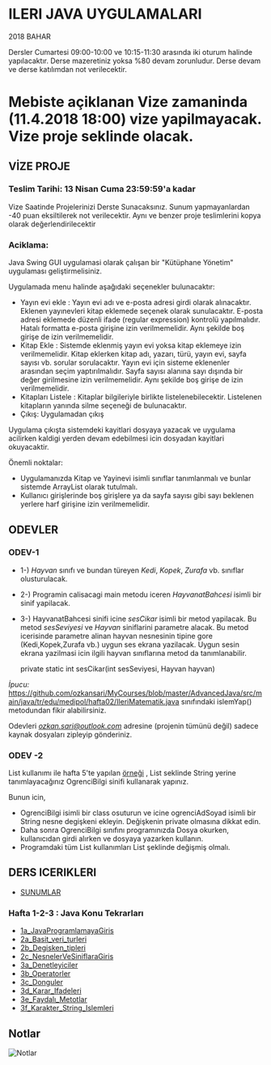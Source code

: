 # ILERI JAVA UYGULAMALARI

2018 BAHAR

Dersler Cumartesi 09:00-10:00 ve 10:15-11:30 arasında iki oturum halinde yapılacaktır.
Derse mazeretiniz yoksa %80 devam zorunludur. Derse devam ve derse katılımdan not verilecektir.

# Mebiste açiklanan Vize zamaninda (11.4.2018 18:00) vize yapilmayacak. Vize proje seklinde olacak.

## VİZE PROJE

### Teslim Tarihi: 13 Nisan Cuma 23:59:59'a kadar 

Vize Saatinde Projelerinizi Derste Sunacaksınız. 
Sunum yapmayanlardan -40 puan eksiltilerek not verilecektir.
Aynı ve benzer proje teslimlerini kopya olarak değerlendirilecektir

### Aciklama: 

Java Swing GUI uygulamasi olarak çalışan bir "Kütüphane Yönetim" uygulaması geliştirmelisiniz. 

Uygulamada menu halinde aşağıdaki seçenekler bulunacaktır: 
* Yayın evi ekle : Yayın evi adı ve e-posta adresi girdi olarak alınacaktır. Eklenen yayınevleri kitap eklemede seçenek olarak sunulacaktır. E-posta adresi eklemede düzenli ifade (regular expression) kontrolü yapılmalıdır. Hatalı formatta e-posta girişine izin verilmemelidir. Aynı şekilde boş girişe de izin verilmemelidir.
* Kitap Ekle : Sistemde eklenmiş yayın evi yoksa kitap eklemeye izin verilmemelidir. Kitap eklerken kitap adı, yazarı, türü, yayın evi, sayfa sayısı vb. sorular sorulacaktır. Yayın evi için sisteme eklenenler arasından seçim yaptırılmalıdır. Sayfa sayısı alanına sayı dışında bir değer girilmesine izin verilmemelidir. Aynı şekilde boş girişe de izin verilmemelidir.
* Kitapları Listele : Kitaplar bilgileriyle birlikte listelenebilecektir. Listelenen kitapların yanında silme seçeneği de bulunacaktır.
* Çıkış: Uygulamadan çıkış

Uygulama çıkışta sistemdeki kayitlari dosyaya yazacak ve uygulama acilirken kaldigi yerden devam edebilmesi icin dosyadan kayitlari okuyacaktir. 

Önemli noktalar:
* Uygulamanızda Kitap ve Yayinevi isimli sınıflar tanımlanmalı ve bunlar sistemde ArrayList olarak tutulmalı.
* Kullanıcı girişlerinde boş girişlere ya da sayfa sayısı gibi sayı beklenen yerlere harf girişine izin verilmemelidir.

## ODEVLER

### ODEV-1

* 1-) *Hayvan* sınıfı ve bundan türeyen *Kedi*, *Kopek*, *Zurafa* vb. sınıflar olusturulacak. 
* 2-) Programin calisacagi main metodu iceren *HayvanatBahcesi* isimli bir sinif yapilacak.
* 3-) HayvanatBahcesi sinifi icine *sesCikar* isimli bir metod yapilacak. Bu metod *sesSeviyesi* ve *Hayvan* siniflarini parametre alacak. Bu metod icerisinde parametre alinan hayvan nesnesinin tipine gore (Kedi,Kopek,Zurafa vb.) uygun ses ekrana yazilacak. Uygun sesin ekrana yazilmasi icin ilgili hayvan sınıflarına metod da tanımlanabilir.

    private static int sesCikar(int sesSeviyesi, Hayvan hayvan)

*İpucu:* https://github.com/ozkansari/MyCourses/blob/master/AdvancedJava/src/main/java/tr/edu/medipol/hafta02/IleriMatematik.java sınıfındaki islemYap() metodundan fikir alabilirsiniz.

Odevleri *ozkan.sari@outlook.com* adresine (projenin tümünü değil) sadece kaynak dosyaları zipleyip gönderiniz.

### ODEV -2 

List<String> kullanımı ile hafta 5'te yapılan [örneği](https://github.com/ozkansari/MyCourses/blob/master/AdvancedJava/src/main/java/tr/edu/medipol/hafta05/DosyaOkumaYazma3.java) , List<OgrenciBilgi> seklinde String yerine tanımlayacağınız OgrenciBilgi sinifi kullanarak yapınız.

Bunun icin,
* OgrenciBilgi isimli bir class osuturun ve icine ogrenciAdSoyad isimli bir String nesne degişkeni ekleyin. Değişkenin private olmasına dikkat edin.
* Daha sonra OgrenciBilgi sınıfını programınızda Dosya okurken, kullanıcıdan girdi alırken ve dosyaya yazarken kullanın.
* Programdaki tüm List<String> kullanımları List<OgrenciBilgi>  şeklinde değişmiş olmalı.

## DERS ICERIKLERI

* [SUNUMLAR](https://github.com/ozkansari/MyCourses/tree/master/AdvancedJava/_docs)

### Hafta 1-2-3 : Java Konu Tekrarları

* [1a_JavaProgramlamayaGiris](https://github.com/ozkansari/MyCourses/blob/master/AdvancedJava/_docs/1a_JavaProgramlamayaGiris.pdf)
* [2a_Basit_veri_turleri](https://github.com/ozkansari/MyCourses/blob/master/AdvancedJava/_docs/2a_Basit_veri_turleri.pdf)
* [2b_Degisken_tipleri](https://github.com/ozkansari/MyCourses/blob/master/AdvancedJava/_docs/2b_Degisken_tipleri.pdf)
* [2c_NesnelerVeSiniflaraGiris](https://github.com/ozkansari/MyCourses/blob/master/AdvancedJava/_docs/2c_NesnelerVeSiniflaraGiris.pdf)
* [3a_Denetleyiciler](https://github.com/ozkansari/MyCourses/blob/master/AdvancedJava/_docs/3a_Denetleyiciler.pdf)
* [3b_Operatorler](https://github.com/ozkansari/MyCourses/blob/master/AdvancedJava/_docs/3b_Operatorler.pdf)
* [3c_Donguler](https://github.com/ozkansari/MyCourses/blob/master/AdvancedJava/_docs/3c_Donguler.pdf)
* [3d_Karar_Ifadeleri](https://github.com/ozkansari/MyCourses/blob/master/AdvancedJava/_docs/3d_Karar_Ifadeleri.pdf)
* [3e_Faydalı_Metotlar](https://github.com/ozkansari/MyCourses/blob/master/AdvancedJava/_docs/3e_Faydal%C4%B1_Metotlar.pdf)
* [3f_Karakter_String_Islemleri](https://github.com/ozkansari/MyCourses/blob/master/AdvancedJava/_docs/3f_Karakter_String_Islemleri.pdf)



## Notlar

![Notlar](https://raw.githubusercontent.com/ozkansari/MyCourses/master/AdvancedJava/_docs/Notlar.png)

